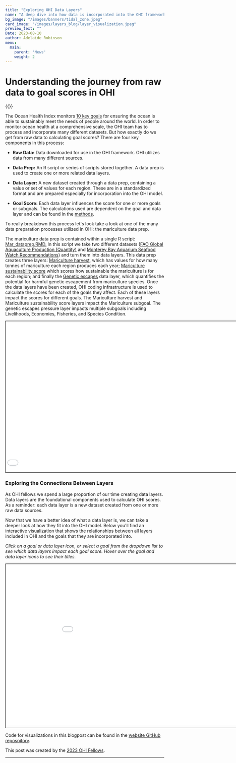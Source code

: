 ```yaml
---
title: "Exploring OHI Data Layers"
name: "A deep dive into how data is incorporated into the OHI framework"
bg_image: "/images/banners/tidal_zone.jpeg"
card_image: "/images/layers_blog/layer_visualization.jpeg"
preview_text: ""
Date: 2023-08-10
author: Adelaide Robinson
menu:
  main:
    parent: 'News'
    weight: 2
---
```


# Understanding the journey from raw data to goal scores in OHI

{{<newsHead>}}

The Ocean Health Index monitors [10 key goals](https://oceanhealthindex.org/goals/) for ensuring the ocean is able to sustainably meet the needs of people around the world. In order to monitor ocean health at a comprehensive scale, the OHI team has to process and incorporate many different datasets. But how exactly do we get from raw data to calculating goal scores? There are four key components in this process:

-   **Raw Data:** Data downloaded for use in the OHI framework. OHI utilizes data from many different sources.

-   **Data Prep:** An R script or series of scripts stored together. A data prep is used to create one or more related data layers.

-   **Data Layer:** A new dataset created through a data prep, containing a value or set of values for each region. These are in a standardized format and are prepared especially for incorporation into the OHI model.

-   **Goal Score:** Each data layer influences the score for one or more goals or subgoals. The calculations used are dependent on the goal and data layer and can be found in the [methods](https://oceanhealthindex.org/images/htmls/Supplement.html#6_Goal_models_and_data).

To really breakdown this process let's look take a look at one of the many data preparation processes utilized in OHI: the mariculture data prep.

The mariculture data prep is contained within a single R script: [Mar_dataprep.RMD.](https://ohi-science.org/ohiprep_v2023/globalprep/mar/v2023/mar_dataprep.html) In this script we take two different datasets ([FAO Global Aquaculture Production (Quantity)](https://www.fao.org/fishery/statistics-query/en/aquaculture/aquaculture_quantity) and [Monterey Bay Aquarium Seafood Watch Recommendations](https://www.seafoodwatch.org/)) and turn them into data layers. This data prep creates three layers: [Mariculture harvest](https://github.com/OHI-Science/ohiprep_v2023/blob/gh-pages/globalprep/mar/v2023/output/mar_harvest_tonnes.csv), which has values for how many tonnes of mariculture each region produces each year; [Mariculture sustainability score](https://github.com/OHI-Science/ohiprep_v2023/blob/gh-pages/globalprep/mar/v2023/output/mar_sustainability.csv) which scores how sustainable the mariculture is for each region; and finally the [Genetic escapes](https://github.com/OHI-Science/ohiprep_v2023/blob/gh-pages/globalprep/mar/v2023/output/GenEsc.csv) data layer, which quantifies the potential for harmful genetic escapement from mariculture species. Once the data layers have been created, OHI coding infrastructure is used to calculate the scores for each of the goals they affect. Each of these layers impact the scores for different goals. The Mariculture harvest and Mariculture sustainability score layers impact the Mariculture subgoal. The genetic escapes pressure layer impacts multiple subgoals including Livelihoods, Economies, Fisheries, and Species Condition.

<div style="width: 850px; overflow: hidden; border: 1px solid #000;">
  <iframe seamless src="/images/layers_blog/mar_connections.html" width="1000" height="500" style="margin-left: -150px; margin-right: -500px; margin-top: -20px; border: none;" scrolling="no"></iframe>
</div>

### Exploring the Connections Between Layers

As OHI fellows we spend a large proportion of our time creating data layers. Data layers are the foundational components used to calculate OHI scores. As a reminder: each data layer is a new dataset created from one or more raw data sources.

Now that we have a better idea of what a data layer is, we can take a deeper look at how they fit into the OHI model. Below you'll find an interactive visualization that shows the relationships between all layers included in OHI and the goals that they are incorporated into.

*Click on a goal or data layer icon, or select a goal from the dropdown list to see which data layers impact each goal score. Hover over the goal and data layer icons to see their titles.*

<div style="width: 930px; overflow: hidden; border: 1px solid #000;">
  <iframe seamless src="/images/layers_blog/layer_connections.html" width="1000" height="570" style="margin-left: -20px; margin-right: -500px; margin-top: -60px; margin-bottom: 10px; border: none;" scrolling="no"></iframe>
</div>

Code for visualizations in this blogpost can be found in the [website GitHub repospitory](https://github.com/OHI-Science/OHI-website/blob/dev/scripts/layers_blogpost_visualizations.Rmd).

This post was created by the [2023 OHI Fellows](https://oceanhealthindex.org/about/ohifellows/).

------------------------------------------------------------------------
